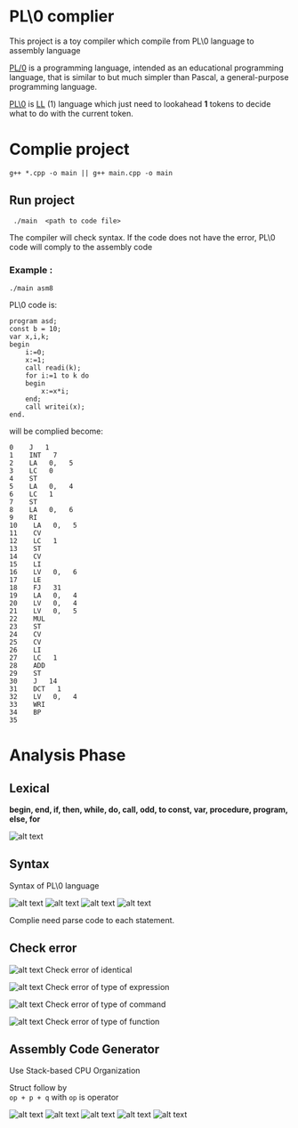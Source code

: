 # PL\0 complier
This project is a toy compiler which compile from PL\0 language to assembly language

[PL/0](https://en.wikipedia.org/wiki/PL/0) is a programming language, intended as an educational programming language, that is similar to but much simpler than Pascal, a general-purpose programming language.

[PL\0](https://en.wikipedia.org/wiki/PL/0) is [LL](https://en.wikipedia.org/wiki/LL_grammar) (1) language which just need to lookahead **1** tokens to decide what to do with the current token.

# Complie project 
```
g++ *.cpp -o main || g++ main.cpp -o main
```
## Run project 

``` ./main  <path to code file>```

The compiler will check syntax. If the code does not have the error, PL\0 code will comply to the assembly code

### Example :

``` ./main asm8 ```

PL\0 code is:
```
program asd;
const b = 10;
var x,i,k;
begin 
	i:=0;
	x:=1;
	call readi(k);
	for i:=1 to k do
	begin
		x:=x*i;
	end;
	call writei(x);
end.
```

will be complied become:

```
0    J   1
1    INT   7
2    LA   0,   5
3    LC   0
4    ST
5    LA   0,   4
6    LC   1
7    ST
8    LA   0,   6
9    RI
10    LA   0,   5
11    CV
12    LC   1
13    ST
14    CV
15    LI
16    LV   0,   6
17    LE
18    FJ   31
19    LA   0,   4
20    LV   0,   4
21    LV   0,   5
22    MUL
23    ST
24    CV
25    CV
26    LI
27    LC   1
28    ADD
29    ST
30    J   14
31    DCT   1
32    LV   0,   4
33    WRI
34    BP
35    
```



# Analysis Phase

## Lexical 

 **begin, end, if, then, while, do, call, odd, to
		const, var, procedure, program, else, for**
		
		  
![alt text](images/lex1.png)


## Syntax
Syntax of PL\0 language

![alt text](images/syn1.png)
![alt text](images/syn2.png)
![alt text](images/syn3.png)
![alt text](images/syn4.png)

Complie need parse code to each statement.

## Check error

![alt text](images/err_identical.png)
Check error of identical

![alt text](images/err_typeofexpression.png)
Check error of type of expression

![alt text](images/err_command.png)
Check error of type of command


![alt text](images/err_function.png)
Check error of type of function


## Assembly Code Generator

Use Stack-based CPU Organization

Struct follow by  
``` op + p + q ``` with ```op``` is operator


![alt text](images/asm1.png)
![alt text](images/asm2.png)
![alt text](images/asm3.png)
![alt text](images/asm4.png)
![alt text](images/asm5.png)



